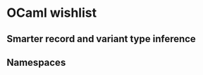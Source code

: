 OCaml wishlist
==============


Smarter record and variant type inference
-----------------------------------------



Namespaces
----------
